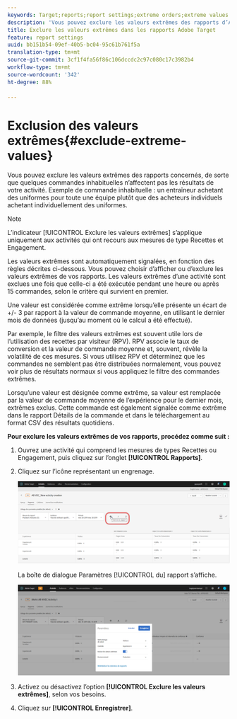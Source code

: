 ```yaml
---
keywords: Target;reports;report settings;extreme orders;extreme values
description: 'Vous pouvez exclure les valeurs extrêmes des rapports d’Adobe Target afin que quelques commandes inhabituelles n’affectent pas les résultats de votre activité. Exemple de commande inhabituelle : un entraîneur achetant des uniformes pour toute une équipe plutôt que des acheteurs individuels achetant individuellement des uniformes.'
title: Exclure les valeurs extrêmes dans les rapports Adobe Target
feature: report settings
uuid: bb151b54-09ef-40b5-bc04-95c61b761f5a
translation-type: tm+mt
source-git-commit: 3cf1f4fa56f86c106dccdc2c97c080c17c3982b4
workflow-type: tm+mt
source-wordcount: '342'
ht-degree: 88%

---
```



# Exclusion des valeurs extrêmes{#exclude-extreme-values}

Vous pouvez exclure les valeurs extrêmes des rapports concernés, de sorte que quelques commandes inhabituelles n’affectent pas les résultats de votre activité. Exemple de commande inhabituelle : un entraîneur achetant des uniformes pour toute une équipe plutôt que des acheteurs individuels achetant individuellement des uniformes.

>[!NOTE]
>
>L’indicateur [!UICONTROL Exclure les valeurs extrêmes] s’applique uniquement aux activités qui ont recours aux mesures de type Recettes et Engagement.

Les valeurs extrêmes sont automatiquement signalées, en fonction des règles décrites ci-dessous. Vous pouvez choisir d’afficher ou d’exclure les valeurs extrêmes de vos rapports. Les valeurs extrêmes d’une activité sont exclues une fois que celle-ci a été exécutée pendant une heure ou après 15 commandes, selon le critère qui survient en premier.

Une valeur est considérée comme extrême lorsqu’elle présente un écart de +/- 3 par rapport à la valeur de commande moyenne, en utilisant le dernier mois de données (jusqu’au moment où le calcul a été effectué).

Par exemple, le filtre des valeurs extrêmes est souvent utile lors de l’utilisation des recettes par visiteur (RPV). RPV associe le taux de conversion et la valeur de commande moyenne et, souvent, révèle la volatilité de ces mesures. Si vous utilisez RPV et déterminez que les commandes ne semblent pas être distribuées normalement, vous pouvez voir plus de résultats normaux si vous appliquez le filtre des commandes extrêmes.

Lorsqu’une valeur est désignée comme extrême, sa valeur est remplacée par la valeur de commande moyenne de l’expérience pour le dernier mois, extrêmes exclus. Cette commande est également signalée comme extrême dans le rapport Détails de la commande et dans le téléchargement au format CSV des résultats quotidiens.

**Pour exclure les valeurs extrêmes de vos rapports, procédez comme suit :**

1. Ouvrez une activité qui comprend les mesures de types Recettes ou Engagement, puis cliquez sur l’onglet **[!UICONTROL Rapports]**.
1. Cliquez sur l’icône représentant un engrenage.

   ![Paramètres des rapports](/help/c-reports/c-report-settings/assets/report-settings-gear-icon.png)

   La boîte de dialogue Paramètres [!UICONTROL du] rapport s’affiche.

   ![Résultat d’étape](assets/exclude_extreme_values.png)

1. Activez ou désactivez l’option **[!UICONTROL Exclure les valeurs extrêmes]**, selon vos besoins.
1. Cliquez sur **[!UICONTROL Enregistrer]**.
